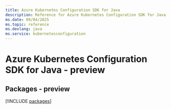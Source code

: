 ```yaml
---
title: Azure Kubernetes Configuration SDK for Java
description: Reference for Azure Kubernetes Configuration SDK for Java
ms.date: 09/04/2025
ms.topic: reference
ms.devlang: java
ms.service: kubernetesconfiguration
---
```

# Azure Kubernetes Configuration SDK for Java - preview
## Packages - preview
[!INCLUDE [packages](kubernetes-configuration-index.md)]